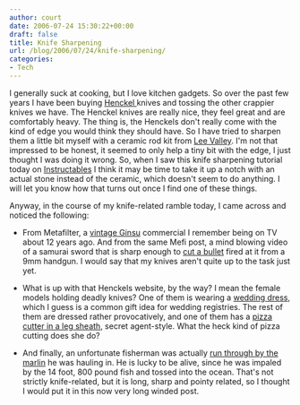 ```yaml
---
author: court
date: 2006-07-24 15:30:22+00:00
draft: false
title: Knife Sharpening
url: /blog/2006/07/24/knife-sharpening/
categories:
- Tech
---
```


I generally suck at cooking, but I love kitchen gadgets.  So over the past few years I have been buying [Henckel ](http://www.zwilling.com)knives and tossing the other crappier knives we have.  The Henckel knives are really nice, they feel great and are comfortably heavy.  The thing is, the Henckels don't really come with the kind of edge you would think they should have.  So I have tried to sharpen them a little bit myself with a ceramic rod kit from [Lee Valley](http://www.leevalley.com/wood/page.aspx?c=2&p=46363&cat=1,43072,43079).  I'm not that impressed to be honest, it seemed to only help a tiny bit with the edge, I just thought I was doing it wrong.  So, when I saw this knife sharpening tutorial today on [Instructables](http://www.instructables.com/id/EMS5GZG7B1EP287Z8L/?ALLSTEPS) I think it may be time to take it up a notch with an actual stone instead of the ceramic, which doesn't seem to do anything.  I will let you know how that turns out once I find one of these things.  

Anyway, in the course of my knife-related ramble today, I came across and noticed the following:

- From Metafilter, a [vintage Ginsu](http://video.google.com/videoplay?docid=-6148619596014863797&q=ginsu) commercial I remember being on TV about 12 years ago.  And from the same Mefi post, a mind blowing video of a samurai sword that is sharp enough to [cut a bullet](http://video.google.com/videoplay?docid=-3818187790122256202) fired at it from a 9mm handgun.  I would say that my knives aren't quite up to the task just yet.

- What is up with that Henckels website, by the way?  I mean the female models holding deadly knives?  One of them is wearing a [wedding dress](http://www.zwilling.com/country/ww/language/en/home), which I guess is a common gift idea for wedding registries.  The rest of them are dressed rather provocatively, and one of them has a [pizza cutter in a leg sheath](http://www.zwilling.com/country/ww/language/en/productrange/kitchengadgets/products), secret agent-style.  What the heck kind of pizza cutting does she do?

- And finally, an unfortunate fisherman was actually [run through by the marlin](http://www.cnn.com/2006/WORLD/americas/07/24/bermuda.fisherman.ap/index.html?section=cnn_topstories) he was hauling in.  He is lucky to be alive, since he was impaled by the 14 foot, 800 pound fish and tossed into the ocean.  That's not strictly knife-related, but it is long, sharp and pointy related, so I thought I would put it in this now very long winded post.
